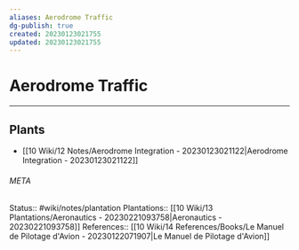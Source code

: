 ```yaml
---
aliases: Aerodrome Traffic
dg-publish: true
created: 20230123021755
updated: 20230123021755
---
```

# Aerodrome Traffic
---



## Plants
- [[10 Wiki/12 Notes/Aerodrome Integration - 20230123021122\|Aerodrome Integration - 20230123021122]]




###### META
Status:: #wiki/notes/plantation
Plantations:: [[10 Wiki/13 Plantations/Aeronautics - 20230221093758\|Aeronautics - 20230221093758]]
References:: [[10 Wiki/14 References/Books/Le Manuel de Pilotage d'Avion - 20230122071907\|Le Manuel de Pilotage d'Avion]]
